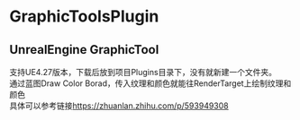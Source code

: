 # GraphicToolsPlugin
## UnrealEngine GraphicTool  
支持UE4.27版本，下载后放到项目Plugins目录下，没有就新建一个文件夹。  
通过蓝图Draw Color Borad，传入纹理和颜色就能往RenderTarget上绘制纹理和颜色  
具体可以参考链接<https://zhuanlan.zhihu.com/p/593949308> 

